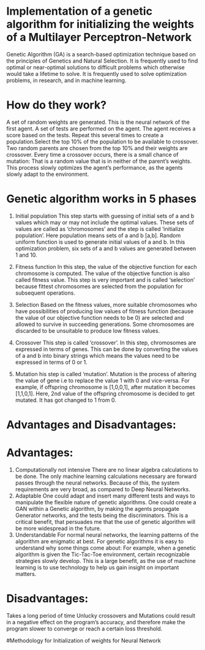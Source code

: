 # Implementation of a genetic algorithm for initializing the weights of a Multilayer Perceptron-Network

Genetic Algorithm (GA) is a search-based optimization technique based on the principles of Genetics and Natural Selection. It is frequently used to find optimal or near-optimal solutions to difficult problems which otherwise would take a lifetime to solve. It is frequently used to solve optimization problems, in research, and in machine learning.

# How do they work?

A set of random weights are generated. This is the neural network of the first agent. A set of tests are performed on the agent. The agent receives a score based on the tests. Repeat this several times to create a population.Select the top 10% of the population to be available to crossover. Two random parents are chosen from the top 10% and their weights are crossover. Every time a crossover occurs, there is a small chance of mutation: That is a random value that is in neither of the parent’s weights.
This process slowly optimizes the agent’s performance, as the agents slowly adapt to the environment.

# Genetic algorithm works in 5 phases
1. Initial population
This step starts with guessing of initial sets of a and b values which may or may not include the optimal values. These sets of values are called as ‘chromosomes’ and the step is called ‘initialize population’. Here population means sets of a and b [a,b]. Random uniform function is used to generate initial values of a and b. In this optimization problem, six sets of a and b values are generated between 1 and 10.

2. Fitness function
In this step, the value of the objective function for each chromosome is computed. The value of the objective function is also called fitness value. This step is very important and is called ‘selection’ because fittest chromosomes are selected from the population for subsequent operations.

3. Selection
Based on the fitness values, more suitable chromosomes who have possibilities of producing low values of fitness function (because the value of our objective function needs to be 0) are selected and allowed to survive in succeeding generations. Some chromosomes are discarded to be unsuitable to produce low fitness values.

4. Crossover
This step is called ‘crossover’. In this step, chromosomes are expressed in terms of genes. This can be done by converting the values of a and b into binary strings which means the values need to be expressed in terms of 0 or 1.

5. Mutation
his step is called ‘mutation’. Mutation is the process of altering the value of gene i.e to replace the value 1 with 0 and vice-versa. For example, if offspring chromosome is [1,0,0,1], after mutation it becomes [1,1,0,1]. Here, 2nd value of the offspring chromosome is decided to get mutated. It has got changed to 1 from 0.


# Advantages and Disadvantages:
# Advantages:
1. Computationally not intensive
There are no linear algebra calculations to be done. The only machine learning calculations necessary are forward passes through the neural networks. Because of this, the system requirements are very broad, as compared to Deep Neural Networks.
2. Adaptable
One could adapt and insert many different tests and ways to manipulate the flexible nature of genetic algorithms. One could create a GAN within a Genetic algorithm, by making the agents propagate Generator networks, and the tests being the discriminators. This is a critical benefit, that persuades me that the use of genetic algorithm will be more widespread in the future.
3. Understandable
For normal neural networks, the learning patterns of the algorithm are enigmatic at best. For genetic algorithms it is easy to understand why some things come about: For example, when a genetic algorithm is given the Tic-Tac-Toe environment, certain recognizable strategies slowly develop. This is a large benefit, as the use of machine learning is to use technology to help us gain insight on important matters.

# Disadvantages:
Takes a long period of time
Unlucky crossovers and Mutations could result in a negative effect on the program’s accuracy, and therefore make the program slower to converge or reach a certain loss threshold.

#Methodology for Initialization of weights for Neural Network

